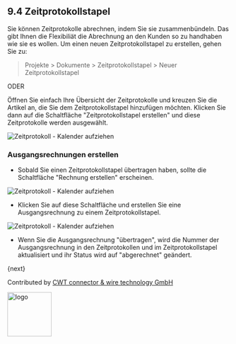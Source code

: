 ## 9.4 Zeitprotokollstapel

Sie können Zeitprotokolle abrechnen, indem Sie sie zusammenbündeln. Das gibt Ihnen die Flexibiliät die Abrechnung an den Kunden so zu handhaben wie sie es wollen. Um einen neuen Zeitprotokollstapel zu erstellen, gehen Sie zu:

>Projekte > Dokumente > Zeitprotokollstapel > Neuer Zeitprotokollstapel

ODER

Öffnen Sie einfach Ihre Übersicht der Zeitprotokolle und kreuzen Sie die Artikel an, die Sie dem Zeitprotokollstapel hinzufügen möchten. Klicken Sie dann auf die Schaltfläche "Zeitprotokollstapel erstellen" und diese Zeitprotokolle werden ausgewählt.

<img class="screenshot" alt="Zeitprotokoll - Kalender aufziehen" src="{{docs_base_url}}/assets/img/project/time_log_batch.gif">

### Ausgangsrechnungen erstellen

* Sobald Sie einen Zeitprotokollstapel übertragen haben, sollte die Schaltfläche "Rechnung erstellen" erscheinen.

<img class="screenshot" alt="Zeitprotokoll - Kalender aufziehen" src="{{docs_base_url}}/assets/img/project/time_log_batch_make_invoice.png">

* Klicken Sie auf diese Schaltfläche und erstellen Sie eine Ausgangsrechnung zu einem Zeitprotokollstapel.

<img class="screenshot" alt="Zeitprotokoll - Kalender aufziehen" src="{{docs_base_url}}/assets/img/project/time_log_batch_sales_invoice.png">

* Wenn Sie die Ausgangsrechnung "übertragen", wird die Nummer der Ausgangsrechnung in den Zeitprotokollen und im Zeitprotokollstapel aktualisiert und ihr Status wird auf "abgerechnet" geändert.

{next}

Contributed by <A HREF="http://www.cwt-kabel.de">CWT connector & wire technology GmbH</A>

<A HREF="http://www.cwt-kabel.de"><IMG alt="logo" src="http://www.cwt-assembly.com/sites/all/images/logo.png" height=100></A>
